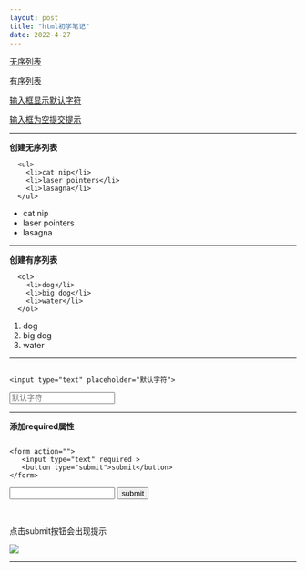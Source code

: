 ```yaml
---
layout: post
title: "html初学笔记"
date: 2022-4-27 
---
```



<a href="#wx-list">无序列表</a>

<a href="#yx-list">有序列表</a>

<a href="#input-default-font">输入框显示默认字符</a>

<a href="#input-null">输入框为空提交提示</a>



---


<div id="wx-list">    

**创建无序列表**    

```
  <ul>
    <li>cat nip</li>
    <li>laser pointers</li>
    <li>lasagna</li>
  </ul>
```	

  <ul>
    <li>cat nip</li>
    <li>laser pointers</li>
    <li>lasagna</li>
  </ul>
        
        
</div>

___

<div id="yx-list">

**创建有序列表**    


```
  <ol>
    <li>dog</li>
    <li>big dog</li>
    <li>water</li>
  </ol>
```

  <ol>
    <li>dog</li>
    <li>big dog</li>
    <li>water</li>
  </ol>
  
</div>

---

<div id="input-default-font">

```

<input type="text" placeholder="默认字符">

```

<input type="text" placeholder="默认字符">

</div>

___

<div id="input-null">

**添加required属性**

```

<form action="">
   <input type="text" required >
   <button type="submit">submit</button>
</form>

```

<form action="">
   <input type="text" required />
   <button type="submit">submit</button>
   
</form>

<br />

点击submit按钮会出现提示

<img src="https://bayimg.com/c1a54aad2b4c50f025b0f453c17abd85c8adfe6f.jpg">



---
</div>
